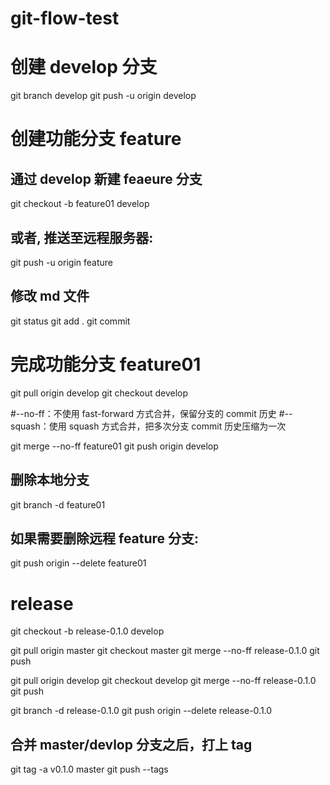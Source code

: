 # git-flow-test

# 创建 develop 分支

git branch develop
git push -u origin develop

# 创建功能分支 feature

## 通过 develop 新建 feaeure 分支

git checkout -b feature01 develop

## 或者, 推送至远程服务器:

git push -u origin feature

## 修改 md 文件

git status
git add .
git commit

# 完成功能分支 feature01

git pull origin develop
git checkout develop

#--no-ff：不使用 fast-forward 方式合并，保留分支的 commit 历史
#--squash：使用 squash 方式合并，把多次分支 commit 历史压缩为一次

git merge --no-ff feature01
git push origin develop

## 删除本地分支

git branch -d feature01

## 如果需要删除远程 feature 分支:

git push origin --delete feature01

# release

git checkout -b release-0.1.0 develop

git pull origin master
git checkout master
git merge --no-ff release-0.1.0
git push

git pull origin develop
git checkout develop
git merge --no-ff release-0.1.0
git push

git branch -d release-0.1.0
git push origin --delete release-0.1.0

## 合并 master/devlop 分支之后，打上 tag

git tag -a v0.1.0 master
git push --tags
